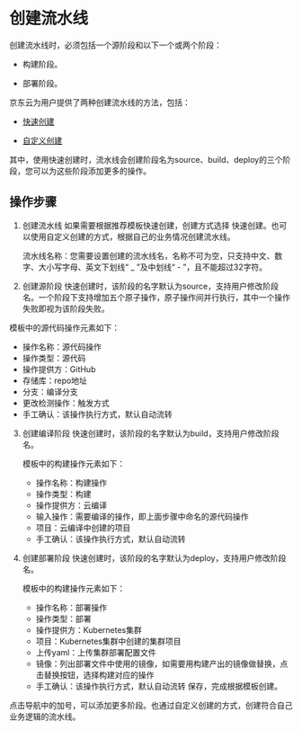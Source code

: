# 创建流水线

创建流水线时，必须包括一个源阶段和以下一个或两个阶段：

* 构建阶段。

* 部署阶段。

京东云为用户提供了两种创建流水线的方法，包括：

* [快速创建](../Getting-Started/Quick-Creation.md)

* [自定义创建](../Getting-Started/Create-Customized-Instance.md)

其中，使用快速创建时，流水线会创建阶段名为source、build、deploy的三个阶段，您可以为这些阶段添加更多的操作。

## 操作步骤
1. 创建流水线
如果需要根据推荐模板快速创建，创建方式选择 快速创建。也可以使用自定义创建的方式，根据自己的业务情况创建流水线。

	流水线名称：您需要设置创建的流水线名，名称不可为空，只支持中文、数字、大小写字母、英文下划线“ _ ”及中划线“ - ”，且不能超过32字符。

2. 创建源阶段
快速创建时，该阶段的名字默认为source，支持用户修改阶段名。一个阶段下支持增加五个原子操作，原子操作间并行执行，其中一个操作失败即视为该阶段失败。


模板中的源代码操作元素如下：

- 操作名称：源代码操作
- 操作类型：源代码
- 操作提供方：GitHub
- 存储库：repo地址
- 分支：编译分支
- 更改检测操作：触发方式
- 手工确认：该操作执行方式，默认自动流转
	

3. 创建编译阶段
快速创建时，该阶段的名字默认为build，支持用户修改阶段名。

	模板中的构建操作元素如下：
	* 操作名称：构建操作
	* 操作类型：构建
	* 操作提供方：云编译
	* 输入操作：需要编译的操作，即上面步骤中命名的源代码操作
	* 项目：云编译中创建的项目
	* 手工确认：该操作执行方式，默认自动流转

4. 创建部署阶段
快速创建时，该阶段的名字默认为deploy，支持用户修改阶段名。

	模板中的构建操作元素如下：
	* 操作名称：部署操作
	* 操作类型：部署
	* 操作提供方：Kubernetes集群
	* 项目：Kubernetes集群中创建的集群项目
	* 上传yaml：上传集群部署配置文件
	* 镜像：列出部署文件中使用的镜像，如需要用构建产出的镜像做替换，点击替换按钮，选择构建对应的操作
	* 手工确认：该操作执行方式，默认自动流转
  保存，完成根据模板创建。

点击导航中的加号，可以添加更多阶段。也通过自定义创建的方式，创建符合自己业务逻辑的流水线。
